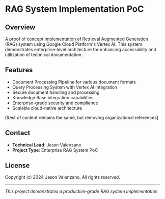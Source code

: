 # RAG System Implementation PoC

## Overview
A proof of concept implementation of Retrieval Augmented Generation (RAG) system using Google Cloud Platform's Vertex AI. This system demonstrates enterprise-level architecture for enhancing accessibility and utilization of technical documentation.

## Features
- Document Processing Pipeline for various document formats
- Query Processing System with Vertex AI integration
- Secure document handling and processing
- Knowledge Base integration capabilities
- Enterprise-grade security and compliance
- Scalable cloud-native architecture

[Rest of content remains the same, but removing organizational references]

## Contact
- **Technical Lead**: Jason Valenzano
- **Project Type**: Enterprise RAG System PoC

## License
Copyright (c) 2024 Jason Valenzano. All rights reserved.

---
*This project demonstrates a production-grade RAG system implementation.*